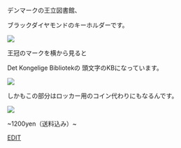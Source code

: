 <link rel="stylesheet" type="text/css" href="/assets/css/styles.css">
  
デンマークの王立図書館、

ブラックダイヤモンドのキーホルダーです。

![](http://blog.cnobi.jp/v1/blog/user/71e35865e9e62f3f9d70420d6124d2ab/1205019352)

王冠のマークを横から見ると

Det Kongelige Bibliotekの 頭文字のKBになっています。

![](http://blog.cnobi.jp/v1/blog/user/71e35865e9e62f3f9d70420d6124d2ab/1205019353)

しかもこの部分はロッカー用のコイン代わりにもなるんです。  

![](http://blog.cnobi.jp/v1/blog/user/71e35865e9e62f3f9d70420d6124d2ab/1205019354)

~1200yen（送料込み）~

[EDIT](https://github.com/dkzakka/dkzakka.github.io/tree/main/_posts)
